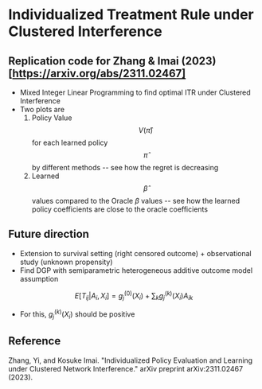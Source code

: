 # Individualized Treatment Rule under Clustered Interference

## Replication code for Zhang & Imai (2023)[https://arxiv.org/abs/2311.02467]

- Mixed Integer Linear Programming to find optimal ITR under Clustered Interference
- Two plots are
  1. Policy Value $$V(\hat{\pi})$$ for each learned policy $$\hat{\pi}$$ by different methods -- see how the regret is decreasing
  2. Learned $$\hat{\beta}$$ values compared to the Oracle $\beta$ values -- see how the learned policy coefficients are close to the oracle coefficients

## Future direction

- Extension to survival setting (right censored outcome) + observational study (unknown propensity)
- Find DGP with semiparametric heterogeneous additive outcome model assumption
  
$$
E[T_{ij}|A_i,X_i] = g_j^{(0)}(X_i) + \sum_k g_j^{(k)}(X_i) A_{ik}
$$

- For this, $g_j^{(k)}(X_i)$ should be positive










## Reference

Zhang, Yi, and Kosuke Imai. "Individualized Policy Evaluation and Learning under Clustered Network Interference." arXiv preprint arXiv:2311.02467 (2023).
